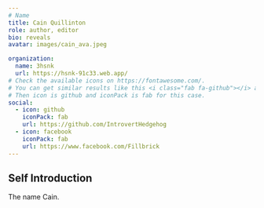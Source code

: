 ```yaml
---
# Name
title: Cain Quillinton
role: author, editor
bio: reveals
avatar: images/cain_ava.jpeg

organization:
  name: 3hsnk
  url: https://hsnk-91c33.web.app/
# Check the available icons on https://fontawesome.com/.
# You can get similar results like this <i class="fab fa-github"></i> after searching.
# Then icon is github and iconPack is fab for this case.
social:
  - icon: github
    iconPack: fab
    url: https://github.com/IntrovertHedgehog
  - icon: facebook
    iconPack: fab
    url: https://www.facebook.com/Fillbrick
---
```


## Self Introduction
The name Cain.